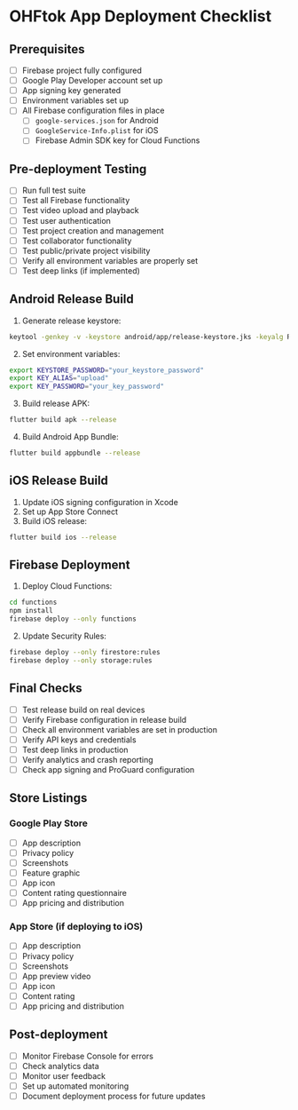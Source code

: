 # OHFtok App Deployment Checklist

## Prerequisites
- [ ] Firebase project fully configured
- [ ] Google Play Developer account set up
- [ ] App signing key generated
- [ ] Environment variables set up
- [ ] All Firebase configuration files in place
  - [ ] `google-services.json` for Android
  - [ ] `GoogleService-Info.plist` for iOS
  - [ ] Firebase Admin SDK key for Cloud Functions

## Pre-deployment Testing
- [ ] Run full test suite
- [ ] Test all Firebase functionality
- [ ] Test video upload and playback
- [ ] Test user authentication
- [ ] Test project creation and management
- [ ] Test collaborator functionality
- [ ] Test public/private project visibility
- [ ] Verify all environment variables are properly set
- [ ] Test deep links (if implemented)

## Android Release Build
1. Generate release keystore:
```bash
keytool -genkey -v -keystore android/app/release-keystore.jks -keyalg RSA -keysize 2048 -validity 10000 -alias upload
```

2. Set environment variables:
```bash
export KEYSTORE_PASSWORD="your_keystore_password"
export KEY_ALIAS="upload"
export KEY_PASSWORD="your_key_password"
```

3. Build release APK:
```bash
flutter build apk --release
```

4. Build Android App Bundle:
```bash
flutter build appbundle --release
```

## iOS Release Build
1. Update iOS signing configuration in Xcode
2. Set up App Store Connect
3. Build iOS release:
```bash
flutter build ios --release
```

## Firebase Deployment
1. Deploy Cloud Functions:
```bash
cd functions
npm install
firebase deploy --only functions
```

2. Update Security Rules:
```bash
firebase deploy --only firestore:rules
firebase deploy --only storage:rules
```

## Final Checks
- [ ] Test release build on real devices
- [ ] Verify Firebase configuration in release build
- [ ] Check all environment variables are set in production
- [ ] Verify API keys and credentials
- [ ] Test deep links in production
- [ ] Verify analytics and crash reporting
- [ ] Check app signing and ProGuard configuration

## Store Listings
### Google Play Store
- [ ] App description
- [ ] Privacy policy
- [ ] Screenshots
- [ ] Feature graphic
- [ ] App icon
- [ ] Content rating questionnaire
- [ ] App pricing and distribution

### App Store (if deploying to iOS)
- [ ] App description
- [ ] Privacy policy
- [ ] Screenshots
- [ ] App preview video
- [ ] App icon
- [ ] Content rating
- [ ] App pricing and distribution

## Post-deployment
- [ ] Monitor Firebase Console for errors
- [ ] Check analytics data
- [ ] Monitor user feedback
- [ ] Set up automated monitoring
- [ ] Document deployment process for future updates 